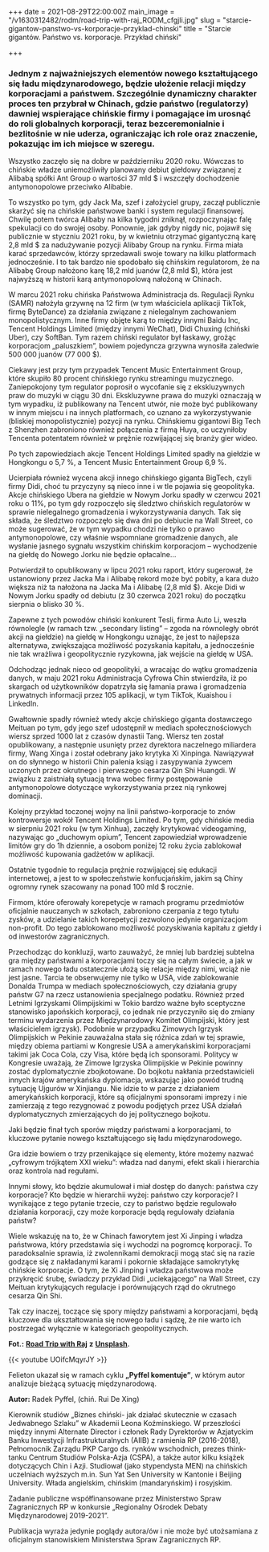 +++
date = 2021-08-29T22:00:00Z
main_image = "/v1630312482/rodm/road-trip-with-raj_RODM_cfgjli.jpg"
slug = "starcie-gigantow-panstwo-vs-korporacje-przyklad-chinski"
title = "Starcie gigantów. Państwo vs. korporacje. Przykład chiński"

+++
### **Jednym z najważniejszych elementów nowego kształtującego się ładu międzynarodowego, będzie ułożenie relacji między korporacjami a państwem. Szczególnie dynamiczny charakter proces ten przybrał w Chinach, gdzie państwo (regulatorzy) dawniej wspierające chińskie firmy i pomagające im urosnąć do roli globalnych korporacji, teraz bezceremonialnie i bezlitośnie w nie uderza, ograniczając ich role oraz znaczenie, pokazując im ich miejsce w szeregu.**

Wszystko zaczęło się na dobre w październiku 2020 roku. Wówczas to chińskie władze uniemożliwiły planowany debiut giełdowy związanej z Alibabą spółki Ant Group o wartości 37 mld $ i wszczęły dochodzenie antymonopolowe przeciwko Alibabie.

To wszystko po tym, gdy Jack Ma, szef i założyciel grupy, zaczął publicznie skarżyć się na chińskie państwowe banki i system regulacji finansowej. Chwilę potem twórca Alibaby na kilka tygodni zniknął, rozpoczynając falę spekulacji co do swojej osoby. Ponownie, jak gdyby nigdy nic, pojawił się publicznie w styczniu 2021 roku, by w kwietniu otrzymać gigantyczną karę 2,8 mld $ za nadużywanie pozycji Alibaby Group na rynku. Firma miała karać sprzedawców, którzy sprzedawali swoje towary na kilku platformach jednocześnie. I to tak bardzo nie spodobało się chińskim regulatorom, że na Alibabę Group nałożono karę 18,2 mld juanów (2,8 mld $), która jest najwyższą w historii karą antymonopolową nałożoną w Chinach.

W marcu 2021 roku chińska Państwowa Administracja ds. Regulacji Rynku (SAMR) nałożyła grzywnę na 12 firm (w tym właściciela aplikacji TikTok, firmę ByteDance) za działania związane z nielegalnym zachowaniem monopolistycznym. Inne firmy objęte karą to między innymi Baidu Inc, Tencent Holdings Limited (między innymi WeChat), Didi Chuxing (chiński Uber), czy SoftBan. Tym razem chiński regulator był łaskawy, grożąc korporacjom „paluszkiem”, bowiem pojedyncza grzywna wynosiła zaledwie 500 000 juanów (77 000 $).

Ciekawy jest przy tym przypadek Tencent Music Entertainment Group, które skupiło 80 procent chińskiego rynku streamingu muzycznego. Zaniepokojony tym regulator poprosił o wycofanie się z ekskluzywnych praw do muzyki w ciągu 30 dni. Ekskluzywne prawa do muzyki oznaczają w tym wypadku, iż publikowany na Tencent utwór, nie może być publikowany w innym miejscu i na innych platformach, co uznano za wykorzystywanie (bliskiej monopolistycznie) pozycji na rynku. Chińskiemu gigantowi Big Tech z Shenzhen zabroniono również połączenia z firmą Huya, co uczyniłoby Tencenta potentatem również w prężnie rozwijającej się branży gier wideo.

Po tych zapowiedziach akcje Tencent Holdings Limited spadły na giełdzie w Hongkongu o 5,7 %, a Tencent Music Entertainment Group 6,9 %.

Ucierpiała również wycena akcji innego chińskiego giganta BigTech, czyli firmy Didi, choć tu przyczyny są nieco inne i w tle pojawia się geopolityka. Akcje chińskiego Ubera na giełdzie w Nowym Jorku spadły w czerwcu 2021 roku o 11%, po tym gdy rozpoczęło się śledztwo chińskich regulatorów w sprawie nielegalnego gromadzenia i wykorzystywania danych. Tak się składa, że śledztwo rozpoczęło się dwa dni po debiucie na Wall Street, co może sugerować, że w tym wypadku chodzi nie tylko o prawo antymonopolowe, czy właśnie wspomniane gromadzenie danych, ale wysłanie jasnego sygnału wszystkim chińskim korporacjom – wychodzenie na giełdę do Nowego Jorku nie będzie opłacalne…

Potwierdził to opublikowany w lipcu 2021 roku raport, który sugerował, że ustanowiony przez Jacka Ma i Alibabę rekord może być pobity, a kara dużo większa niż ta nałożona na Jacka Ma i Alibabę (2,8 mld $). Akcje Didi w Nowym Jorku spadły od debiutu (z 30 czerwca 2021 roku) do początku sierpnia o blisko 30 %.

Zapewne z tych powodów chiński konkurent Tesli, firma Auto Li, weszła równolegle (w ramach tzw. „secondary listing” – zgoda na równoległy obrót akcji na giełdzie) na giełdę w Hongkongu uznając, że jest to najlepsza alternatywa, zwiększająca możliwość pozyskania kapitału, a jednocześnie nie tak wrażliwa i geopolitycznie ryzykowna, jak wejście na giełdę w USA.

Odchodząc jednak nieco od geopolityki, a wracając do wątku gromadzenia danych, w maju 2021 roku Administracja Cyfrowa Chin stwierdziła, iż po skargach od użytkowników dopatrzyła się łamania prawa i gromadzenia prywatnych informacji przez 105 aplikacji, w tym TikTok, Kuaishou i LinkedIn.

Gwałtownie spadły również wtedy akcje chińskiego giganta dostawczego Meituan po tym, gdy jego szef udostępnił w mediach społecznościowych wiersz sprzed 1000 lat z czasów dynastii Tang. Wiersz ten został opublikowany, a następnie usunięty przez dyrektora naczelnego miliardera firmy, Wang Xinga i został odebrany jako krytyka Xi Xinpinga. Nawiązywał on do słynnego w historii Chin palenia ksiąg i zasypywania żywcem uczonych przez okrutnego i pierwszego cesarza Qin Shi Huangdi. W związku z zaistniałą sytuacją trwa wobec firmy postępowanie antymonopolowe dotyczące wykorzystywania przez nią rynkowej dominacji.

Kolejny przykład toczonej wojny na linii państwo-korporacje to znów kontrowersje wokół Tencent Holdings Limited. Po tym, gdy chińskie media w sierpniu 2021 roku (w tym Xinhua), zaczęły krytykować videogaming, nazywając go „duchowym opium”, Tencent zapowiedział wprowadzenie limitów gry do 1h dziennie, a osobom poniżej 12 roku życia zablokował możliwość kupowania gadżetów w aplikacji.

Ostatnie tygodnie to regulacja prężnie rozwijającej się edukacji internetowej, a jest to w społeczeństwie konfucjańskim, jakim są Chiny ogromny rynek szacowany na ponad 100 mld $ rocznie.

Firmom, które oferowały korepetycje w ramach programu przedmiotów oficjalnie nauczanych w szkołach, zabroniono czerpania z tego tytułu zysków, a udzielanie takich korepetycji zezwolono jedynie organizacjom non-profit. Do tego zablokowano możliwość pozyskiwania kapitału z giełdy i od inwestorów zagranicznych.

Przechodząc do konkluzji, warto zauważyć, że mniej lub bardziej subtelna gra między państwami a korporacjami toczy się na całym świecie, a jak w ramach nowego ładu ostatecznie ułożą się relacje między nimi, wciąż nie jest jasne. Tarcia te obserwujemy nie tylko w USA, vide zablokowanie Donalda Trumpa w mediach społecznościowych, czy działania grupy państw G7 na rzecz ustanowienia specjalnego podatku. Również przed Letnimi Igrzyskami Olimpijskimi w Tokio bardzo ważne było sceptyczne stanowisko japońskich korporacji, co jednak nie przyczyniło się do zmiany terminu wydarzenia przez Międzynarodowy Komitet Olimpijski, który jest właścicielem igrzysk). Podobnie w przypadku Zimowych Igrzysk Olimpijskich w Pekinie zauważalna stała się różnica zdań w tej sprawie, między obiema partiami w Kongresie USA a amerykańskimi korporacjami takimi jak Coca Cola, czy Visa, które będą ich sponsorami. Politycy w Kongresie uważają, że Zimowe Igrzyska Olimpijskie w Pekinie powinny zostać dyplomatycznie zbojkotowane. Do bojkotu nakłania przedstawicieli innych krajów amerykańska dyplomacja, wskazując jako powód trudną sytuację Ujgurów w Xinjiangu. Nie idzie to w parze z działaniem amerykańskich korporacji, które są oficjalnymi sponsorami imprezy i nie zamierzają z tego rezygnować z powodu podjętych przez USA działań dyplomatycznych zmierzających do jej politycznego bojkotu.

Jaki będzie finał tych sporów między państwami a korporacjami, to kluczowe pytanie nowego kształtującego się ładu międzynarodowego.

Gra idzie bowiem o trzy przenikające się elementy, które możemy nazwać „cyfrowym trójkątem XXI wieku”: władza nad danymi, efekt skali i hierarchia oraz kontrola nad regułami.

Innymi słowy, kto będzie akumulował i miał dostęp do danych: państwa czy korporacje? Kto będzie w hierarchii wyżej: państwo czy korporacje? I wynikające z tego pytanie trzecie, czy to państwo będzie regulowało działania korporacji, czy może korporacje będą regulowały działania państw?

Wiele wskazuję na to, że w Chinach faworytem jest Xi Jinping i władza państwowa, który przedstawia się i wychodzi na pogromcę korporacji. To paradoksalnie sprawia, iż zwolennikami demokracji mogą stać się na razie godzące się z nakładanymi karami i pokornie składające samokrytykę chińskie korporacje. O tym, że Xi Jinping i władza państwowa może przykręcić śrubę, świadczy przykład Didi „uciekającego” na Wall Street, czy Meituan krytykujących regulacje i porównujących rząd do okrutnego cesarza Qin Shi.

Tak czy inaczej, toczące się spory między państwami a korporacjami, będą kluczowe dla ukształtowania się nowego ładu i sądzę, że nie warto ich postrzegać wyłącznie w kategoriach geopolitycznych.

**Fot.:** [**Road Trip with Raj**](https://unsplash.com/photos/xrCNPGLk1wk "https://unsplash.com/photos/xrCNPGLk1wk") **z** [**Unsplash**](https://unsplash.com/ "https://unsplash.com/")**.**

{{< youtube UOifcMqyrJY >}}

Felieton ukazał się w ramach cyklu **„Pyffel komentuje”**, w którym autor analizuje bieżącą sytuację międzynarodową.

**Autor:** Radek Pyffel, (chiń. Rui De Xing)

Kierownik studiów „Biznes chiński- jak działać skutecznie w czasach Jedwabnego Szlaku” w Akademii Leona Koźminskiego. W przeszłości między innymi Alternate Director i członek Rady Dyrektorów w Azjatyckim Banku Inwestycji Infrastrukturalnych (AIIB) z ramienia RP (2016-2018), Pełnomocnik Zarządu PKP Cargo ds. rynków wschodnich, prezes think-tanku Centrum Studiów Polska-Azja (CSPA), a także autor kilku książek dotyczących Chin i Azji. Studiował (jako stypendysta MEN) na chińskich uczelniach wyższych m.in. Sun Yat Sen University w Kantonie i Beijing University. Włada angielskim, chińskim (mandaryńskim) i rosyjskim.

Zadanie publiczne współfinansowane przez Ministerstwo Spraw Zagranicznych RP w konkursie „Regionalny Ośrodek Debaty Międzynarodowej 2019-2021”.

Publikacja wyraża jedynie poglądy autora/ów i nie może być utożsamiana z oficjalnym stanowiskiem Ministerstwa Spraw Zagranicznych RP.